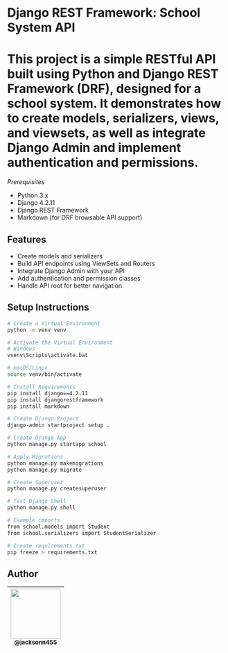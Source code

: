 # Django REST Framework: School System API

This project is a simple RESTful API built using **Python** and **Django REST Framework (DRF)**, designed for a school system. It demonstrates how to create models, serializers, views, and viewsets, as well as integrate Django Admin and implement authentication and permissions.
===============================================

*Prerequisites* <br>
- Python 3.x <br>
- Django 4.2.11 <br>
- Django REST Framework <br>
- Markdown (for DRF browsable API support) <br>

## Features

- Create models and serializers
- Build API endpoints using ViewSets and Routers
- Integrate Django Admin with your API
- Add authentication and permission classes
- Handle API root for better navigation

## Setup Instructions

```bash
# Create a Virtual Environment
python -m venv venv
```

```bash
# Activate the Virtual Environment
# Windows
vvenv\Scripts\activate.bat

# macOS/Linux
source venv/bin/activate
```

```bash
# Install Requirements
pip install django==4.2.11
pip install djangorestframework
pip install markdown
```

```bash
# Create Django Project
django-admin startproject setup .
```

```bash
# Create Django App
python manage.py startapp school
```

```bash
# Apply Migrations
python manage.py makemigrations
python manage.py migrate
```

```bash
# Create Superuser
python manage.py createsuperuser
```

```bash
# Test Django Shell
python manage.py shell
```

```bash
# Example imports
from school.models import Student
from school.serializers import StudentSerializer
```

```bash
# Create requirements.txt
pip freeze > requirements.txt
```

## Author
 | [<img src="https://avatars1.githubusercontent.com/u/46221221?s=460&u=0d161e390cdad66e925f3d52cece6c3e65a23eb2&v=4" width=115><br><sub>@jacksonn455</sub>](https://github.com/jacksonn455) |
  | :---: |
